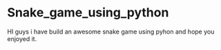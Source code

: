 # Snake_game_using_python

HI guys i have build an awesome snake game using pyhon and hope you enjoyed it.
